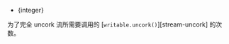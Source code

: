 <!-- YAML
added:
 - v13.2.0
 - v12.16.0
-->

* {integer}

为了完全 uncork 流所需要调用的 [`writable.uncork()`][stream-uncork] 的次数。

